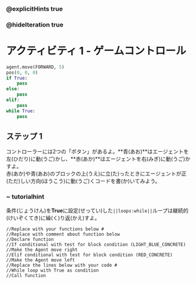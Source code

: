 ### @explicitHints true
### @hideIteration true 
# アクティビティ 1 - ゲームコントロール  

```python
agent.move(FORWARD, 5)
pos(0, 0, 0)
if True: 
    pass
else: 
    pass
elif:
    pass
while True:
    pass
```

## ステップ 1
コントローラーには2つの「ボタン」があるよ。**青(あお)**はエージェントを左(ひだり)に動(うご)かし、**赤(あか)**はエージェントを右(みぎ)に動(うご)かすよ。<br>
赤(あか)や青(あお)のブロックの上(うえ)に立(た)ったときにエージェントが正(ただ)しい方向(ほうこう)に動(うご)くコードを書(か)いてみよう。  

### ~ tutorialhint
条件(じょうけん)を**True**に設定(せってい)した`||loops:while||`ループは継続的(けいぞくてき)に繰(く)り返(かえ)すよ。 

```template
//Replace with your functions below #
//Replace with comment about function below      
//Declare function                                
//If conditional with test for block condition (LIGHT_BLUE_CONCRETE)
//Make the Agent move right
//Elif conditional with test for block condition (RED_CONCRETE)
//Make the Agent move left
//Replace the lines below with your code #    
//While loop with True as condition 
//Call function                      
```
